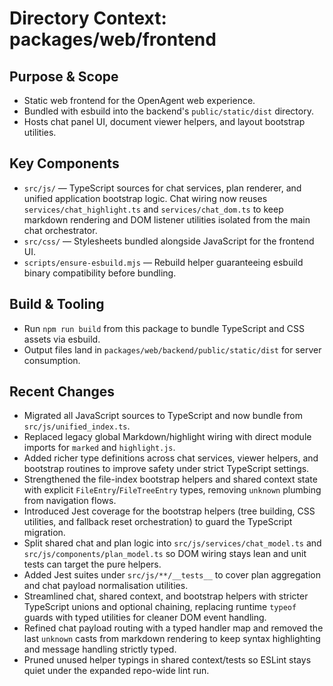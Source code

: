 # Directory Context: packages/web/frontend

## Purpose & Scope

- Static web frontend for the OpenAgent web experience.
- Bundled with esbuild into the backend's `public/static/dist` directory.
- Hosts chat panel UI, document viewer helpers, and layout bootstrap utilities.

## Key Components

- `src/js/` — TypeScript sources for chat services, plan renderer, and unified application bootstrap logic. Chat wiring now reuses `services/chat_highlight.ts` and `services/chat_dom.ts` to keep markdown rendering and DOM listener utilities isolated from the main chat orchestrator.
- `src/css/` — Stylesheets bundled alongside JavaScript for the frontend UI.
- `scripts/ensure-esbuild.mjs` — Rebuild helper guaranteeing esbuild binary compatibility before bundling.

## Build & Tooling

- Run `npm run build` from this package to bundle TypeScript and CSS assets via esbuild.
- Output files land in `packages/web/backend/public/static/dist` for server consumption.

## Recent Changes

- Migrated all JavaScript sources to TypeScript and now bundle from `src/js/unified_index.ts`.
- Replaced legacy global Markdown/highlight wiring with direct module imports for `marked` and `highlight.js`.
- Added richer type definitions across chat services, viewer helpers, and bootstrap routines to improve safety under strict TypeScript settings.
- Strengthened the file-index bootstrap helpers and shared context state with explicit `FileEntry`/`FileTreeEntry` types, removing `unknown` plumbing from navigation flows.
- Introduced Jest coverage for the bootstrap helpers (tree building, CSS utilities, and fallback reset orchestration) to guard the TypeScript migration.
- Split shared chat and plan logic into `src/js/services/chat_model.ts` and `src/js/components/plan_model.ts` so DOM wiring stays lean and unit tests can target the pure helpers.
- Added Jest suites under `src/js/**/__tests__` to cover plan aggregation and chat payload normalisation utilities.
- Streamlined chat, shared context, and bootstrap helpers with stricter TypeScript unions and optional chaining, replacing runtime `typeof` guards with typed utilities for cleaner DOM event handling.
- Refined chat payload routing with a typed handler map and removed the last `unknown` casts from markdown rendering to keep syntax highlighting and message handling strictly typed.
- Pruned unused helper typings in shared context/tests so ESLint stays quiet under the expanded repo-wide lint run.
